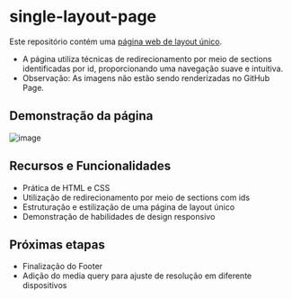 # single-layout-page
Este repositório contém uma [página web de layout único](https://samuel-almeida-dev.github.io/single-layout-page/).
- A página utiliza técnicas de redirecionamento por meio de sections identificadas por id, proporcionando uma navegação suave e intuitiva.   
- Observação: As imagens não estão sendo renderizadas no GitHub Page.

## Demonstração da página
![image](https://github.com/samuel-almeida-dev/single-layout-page/assets/130515347/3774abec-92de-445d-88b8-4ff655b43ace)

## Recursos e Funcionalidades  
- Prática de HTML e CSS
-  Utilização de redirecionamento por meio de sections com ids
- Estruturação e estilização de uma página de layout único
- Demonstração de habilidades de design responsivo

## Próximas etapas
- Finalização do Footer
- Adição do media query para ajuste de resolução em diferente dispositivos
